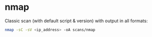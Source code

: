 # nmap
Classic scan (with default script & version) with output in all formats:

```bash
nmap -sC -sV <ip_address> -oA scans/nmap
```